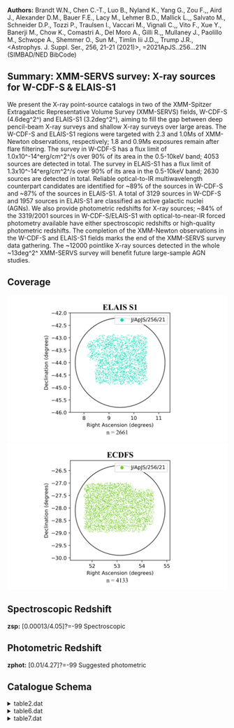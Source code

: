 **Authors:** Brandt W.N., Chen C.-T., Luo B., Nyland K., Yang G., Zou F.,, Aird J., Alexander D.M., Bauer F.E., Lacy M., Lehmer B.D., Mallick L.,, Salvato M., Schneider D.P., Tozzi P., Traulsen I., Vaccari M., Vignali C.,, Vito F., Xue Y., Banerji M., Chow K., Comastri A., Del Moro A., Gilli R.,, Mullaney J., Paolillo M., Schwope A., Shemmer O., Sun M., Timlin Iii J.D.,, Trump J.R., <Astrophys. J. Suppl. Ser., 256, 21-21 (2021)>, =2021ApJS..256...21N (SIMBAD/NED BibCode)

## Summary: XMM-SERVS survey: X-ray sources for W-CDF-S & ELAIS-S1 

We present the X-ray point-source catalogs in two of the XMM-Spitzer Extragalactic Representative Volume Survey (XMM-SERVS) fields, W-CDF-S (4.6deg^2^) and ELAIS-S1 (3.2deg^2^), aiming to fill the gap between deep pencil-beam X-ray surveys and shallow X-ray surveys over large areas. The W-CDF-S and ELAIS-S1 regions were targeted with 2.3 and 1.0Ms of XMM-Newton observations, respectively; 1.8 and 0.9Ms exposures remain after flare filtering. The survey in W-CDF-S has a flux limit of 1.0x10^-14^erg/cm^2^/s over 90% of its area in the 0.5-10keV band; 4053 sources are detected in total. The survey in ELAIS-S1 has a flux limit of 1.3x10^-14^erg/cm^2^/s over 90% of its area in the 0.5-10keV band; 2630 sources are detected in total. Reliable optical-to-IR multiwavelength counterpart candidates are identified for ~89% of the sources in W-CDF-S and ~87% of the sources in ELAIS-S1. A total of 3129 sources in W-CDF-S and 1957 sources in ELAIS-S1 are classified as active galactic nuclei (AGNs). We also provide photometric redshifts for X-ray sources; ~84% of the 3319/2001 sources in W-CDF-S/ELAIS-S1 with optical-to-near-IR forced photometry available have either spectroscopic redshifts or high-quality photometric redshifts. The completion of the XMM-Newton observations in the W-CDF-S and ELAIS-S1 fields marks the end of the XMM-SERVS survey data gathering. The ~12000 pointlike X-ray sources detected in the whole ~13deg^2^ XMM-SERVS survey will benefit future large-sample AGN studies.
## Coverage
![image](https://raw.githubusercontent.com/joshgithubbin/Sherlock-DDF/refs/heads/main/Catalogue%20Plotting/Catalogues/J-ApJS-256-21/Subcatalogues/ELAIS%20S1/Plots/fieldcover.png)
![image](https://raw.githubusercontent.com/joshgithubbin/Sherlock-DDF/refs/heads/main/Catalogue%20Plotting/Catalogues/J-ApJS-256-21/Subcatalogues/ECDFS/Plots/fieldcover.png)
## Spectroscopic Redshift 
 
**zsp:** [0.00013/4.05]?=-99 Spectroscopic 
 

## Photometric Redshift 
 
**zphot:** [0.01/4.27]?=-99 Suggested photometric 
 

## Catalogue Schema

<details>
<summary>table2.dat</summary>

| Bytes   | Format       | Units   | Label   | Explanations                                       |
|:--------|:-------------|:--------|:--------|:---------------------------------------------------|
| 1- 8    | A8           | ---     | Field   | Target field ("ELAIS-S1"=31 occurrences or         |
| 80      | occurrences) | 10-     | 13      | I4    ---     Nrev    XMM-Newton revolution number |
| 15- 24  | I10          | ---     | ObsID   | XMM-Newton observation ID                          |
| 26- 44  | A19          | ---     | Date    | Observation starting date/time (UT), ISO8601       |
| 46- 54  | F9.6         | deg     | RAdeg   | [8.7/54.2] Right ascension, pointing               |
| 56- 65  | F10.6        | deg     | DEdeg   | [-45/-27] Declination, pointing center (J2000)     |
| 67- 70  | F4.1         | ks      | PN      | [0.0/41.6] Cleaned exposure time for PN (1)        |
| 72- 75  | F4.1         | ks      | MOS1    | [0.0/43.5] Cleaned exposure time for MOS1 (1)      |
| 77- 80  | F4.1         | ks      | MOS2    | [0.0/43.5] Cleaned exposure time for MOS2 (1)      |
| 82- 85  | F4.1         | ks      | Exp     | [7.0/44.9] Total EPIC exposure time                |

**Note**: Cleaned exposure time included in the "good time intervals"; GTIs.

</details>

<details>
<summary>table6.dat</summary>

| Bytes      | Format       | Units        | Label           | Explanations                                                                 |
|:-----------|:-------------|:-------------|:----------------|:-----------------------------------------------------------------------------|
| 1- 5       | A5           | ---          | Field           | [WCDFS] W-CDF-S field ("WCDFS")                                              |
| 6- 9       | I04          | ---          | WCDFS           | [0/4052] The source ID of each X-ray                                         |
| 11- 19     | F9.6         | deg          | RAdeg           | [51.6/54.5] Right ascension (J2000.0)                                        |
| 21- 30     | F10.6        | deg          | DEdeg           | [-29/-26] Declination (J2000.0)                                              |
| 32- 39     | F8.6         | arcsec       | eXPos           | [0.07/4.4] X-ray positional                                                  |
| 41- 48     | F8.6         | arcsec       | R68             | [0.1/6.7] The 68% positional-                                                |
| 50- 58     | F9.6         | arcsec       | R99             | [0.2/15.1] The 99.73%                                                        |
| 60- 67     | F8.6         | arcsec       | eEMPos          | [0.04/8] Positional uncertainty                                              |
| 69- 78     | F10.6        | deg          | RASBdeg         | [51.6/54.5]?=-99 Right ascension (J2000)                                     |
| 80- 89     | F10.6        | deg          | DESBdeg         | [-29/-26]?=-99 Declination (J2000.0) as                                      |
| 91- 100    | F10.6        | deg          | RAHBdeg         | [51.6/54.5]?=-99 Right ascension (J2000)                                     |
| 102- 111   | F10.6        | deg          | DEHBdeg         | [-29/-26]?=-99 Declination (J2000.0) as                                      |
| 113- 122   | F10.6        | deg          | RAFBdeg         | [51.6/54.5]?=-99 Right ascension (J2000)                                     |
| 124- 133   | F10.6        | deg          | DEFBdeg         | [-29/-26]?=-99 Declination (J2000.0) as                                      |
| 135- 148   | F14.6        | ---          | detSB           | [3.5/109715]?=-99 The emldetect                                              |
| 150- 162   | F13.6        | ---          | detHB           | [9.5/11681]?=-99 The emldetect                                               |
| 164- 177   | F14.6        | ---          | detFB           | [3.5/121389]?=-99 The emldetect                                              |
| 179- 188   | F10.3        | s            | ExpSB           | [2261/217999] Total (PN+MOS1+MOS2)                                           |
| 190- 199   | F10.3        | s            | ExpHB           | [1507/179250] Total (PN+MOS1+MOS2)                                           |
| 201- 210   | F10.3        | s            | ExpFB           | [1721/223271] Total (PN+MOS1+MOS2)                                           |
| 212- 220   | F9.3         | s            | PNExpSB         | [1617/55520]?=0 PN exposure time in the                                      |
| 222- 230   | F9.3         | s            | M1ExpSB         | [60/84807]?=0 MOS1 exposure time in the                                      |
| 232- 240   | F9.3         | s            | M2ExpSB         | [1472/86841]?=0 MOS2 exposure time in the                                    |
| 242- 250   | F9.3         | s            | PNExpHB         | [1056/52663]?=0 PN exposure time in the                                      |
| 252- 260   | F9.3         | s            | M1ExpHB         | [13/68738]?=0 MOS1 exposure time in the                                      |
| 262- 270   | F9.3         | s            | M2ExpHB         | [2166/77002]?=0 MOS2 exposure time in the                                    |
| 272- 280   | F9.3         | s            | PNExpFB         | [1144/57280]?=0 PN exposure time in the                                      |
| 282- 290   | F9.3         | s            | M1ExpFB         | [1457/85675]?=0 MOS1 exposure time in the                                    |
| 292- 300   | F9.3         | s            | M2ExpFB         | [3092/84105]?=0 MOS2 exposure time in the                                    |
| 302- 310   | F9.6         | ct/pix       | BkgSB           | [0.08/5.5]?=99 Total background-map                                          |
| 312- 320   | F9.6         | ct/pix       | BkgHB           | [0/4.7]?=99 Total background-map                                             |
| 322- 330   | F9.6         | ct/pix       | BkgFB           | [0/8.3]?=99 Total background-map value                                       |
| 332- 339   | F8.6         | ct/pix       | PNBkgSB         | [0/3.8] PN background-map value in the                                       |
| 341- 348   | F8.6         | ct/pix       | M1BkgSB         | [0/1.3] MOS1 background-map value in the                                     |
| 350- 357   | F8.6         | ct/pix       | M2BkgSB         | [0/1.1] MOS2 background-map value in th                                      |
| 359- 366   | F8.6         | ct/pix       | PNBkgHB         | [0/2.4] PN background-map value in the                                       |
| 368- 375   | F8.6         | ct/pix       | M1BkgHB         | [0/1.6] MOS1 background-map value in th                                      |
| 377- 384   | F8.6         | ct/pix       | M2BkgHB         | [0/1.4] MOS2 background-map value in the                                     |
| 386- 393   | F8.6         | ct/pix       | PNBkgFB         | [0/5.5] PN background-map value in the                                       |
| 395- 402   | F8.6         | ct/pix       | M1BkgFB         | [0/2.7] MOS1 background-map value in the                                     |
| 404- 411   | F8.6         | ct/pix       | M2BkgFB         | [0/2.4] MOS2 background-map value in th                                      |
| 413- 424   | F12.6        | ct           | CtsSB           | [6/26510] Total (PN+MOS1+MOS2) net                                           |
| 426- 436   | F11.6        | ct           | CtsHB           | [17/4126] Total (PN+MOS1+MOS2) net                                           |
| 438- 449   | F12.6        | ct           | CtsFB           | [7/30391] Total (PN+MOS1+MOS2) net                                           |
| 451- 462   | F12.6        | ct           | PNCtsSB         | [0/9997]?=-99 PN net counts in the soft                                      |
| 464- 475   | F12.6        | ct           | M1CtsSB         | [0/6585]?=-99 MOS1 net counts in the                                         |
| 477- 488   | F12.6        | ct           | M2CtsSB         | [0/9928]?=-99 MOS2 net counts in the                                         |
| 490- 501   | F12.6        | ct           | PNCtsHB         | [0/2392]?=-99 PN net counts in the hard                                      |
| 503- 514   | F12.6        | ct           | M1CtsHB         | [0/1065]?=-99 MOS1 net counts in the                                         |
| 516- 527   | F12.6        | ct           | M2CtsHB         | [0/1991]?=-99 MOS2 net counts in the                                         |
| 529- 541   | F13.6        | ct           | PNCtsFB         | [0/10824]?=-99 PN net counts in the                                          |
| 543- 554   | F12.6        | ct           | M1CtsFB         | [0/7649]?=-99 MOS1 net counts in the                                         |
| 556- 568   | F13.6        | ct           | M2CtsFB         | [0/11919]?=-99 MOS2 net counts in the                                        |
| 570- 581   | F12.6        | ct           | e_CtsSB         | [3.8/7978]?=-99 Uncertainty on CtsSB                                         |
| 583- 594   | F12.6        | ct           | e_CtsHB         | [5.3/6678]?=-99 Uncertainty on CtsHB                                         |
| 596- 608   | F13.6        | ct           | e_CtsFB         | [5/16029]?=-99 Uncertainty on CtsFB                                          |
| 610- 621   | F12.6        | ct           | e_PNCtsSB       | [0/5543]?=-99 Uncertainty on PNCtsSB                                         |
| 623- 632   | F10.6        | ct           | e_M1CtsSB       | [0/85]?=-99 Uncertainty of M1CtsSB                                           |
| 634- 645   | F12.6        | ct           | e_M2CtsSB       | [0/7978]?=-99 Uncertainty of M2CtsSB                                         |
| 647- 658   | F12.6        | ct           | e_PNCtsHB       | [0/6678]?=-99 Uncertainty on PNCtsHB                                         |
| 660- 671   | F12.6        | ct           | e_M1CtsHB       | [0/2925]?=-99 Uncertainty on M1CtsHB                                         |
| 673- 682   | F10.6        | ct           | e_M2CtsHB       | [0/49]?=-99 Uncertainty of M2CtsHB                                           |
| 684- 696   | F13.6        | ct           | e_PNCtsFB       | [0/16029]?=-99 Uncertainty on PNCtsFB                                        |
| 698- 709   | F12.6        | ct           | e_M1CtsFB       | [0/4963]?=-99 Uncertainty of M1CtsFB                                         |
| 711- 723   | F13.6        | ct           | e_M2CtsFB       | [0/15920]?=-99 Uncertainty of M2CtsFB                                        |
| 725- 734   | F10.8        | ct/s         | CRtSB           | [0.0003/1.16] Total (PN+MOS1+MOS2) net                                       |
| 736- 745   | F10.8        | ct/s         | CRtHB           | [0.0009/0.15] Total (PN+MOS1+MOS2) net                                       |
| 747- 756   | F10.8        | ct/s         | CRtFB           | [0.0003/1.31] Total (PN+MOS1+MOS2) net                                       |
| 758- 766   | E9.4         | ct/s         | PNCRtSB         | [0/0.8]?=99 PN net count rates in the                                        |
| 768- 776   | E9.4         | ct/s         | M1CRtSB         | [0/0.21]?=99 MOS1 net count rates in the                                     |
| 778- 786   | E9.4         | ct/s         | M2CRtSB         | [0/0.24]?=99 MOS2 net count rates in the                                     |
| 788- 798   | F11.8        | ct/s         | PNCRtHB         | [0/0.08]?=99 PN net count rates in the                                       |
| 800- 808   | E9.4         | ct/s         | M1CRtHB         | [0/0.04]?=99 MOS1 net count rates in the                                     |
| 810- 818   | E9.4         | ct/s         | M2CRtHB         | [0/0.05]?=99 MOS2 net count rates in the                                     |
| 820- 826   | E7.2         | ct/s         | PNCRtFB         | [0/0.8]?=99 PN net count rates in the                                        |
| 828- 836   | E9.4         | ct/s         | M1CRtFB         | [0/0.25]?=99 MOS1 net count rates in the                                     |
| 838- 846   | E9.4         | ct/s         | M2CRtFB         | [0/0.3]?=99 MOS2 net count rates in the                                      |
| 848- 858   | F11.8        | ct/s         | e_CRtSB         | [0.0002/0.5]?=99 Uncertainty on CRtSB                                        |
| 860- 870   | F11.8        | ct/s         | e_CRtHB         | [0.0002/0.32]?=99 Uncertainty on CRtHB                                       |
| 872- 882   | F11.8        | ct/s         | e_CRtFB         | [0.0003/0.94]?=99 Uncertainty on CRtFB                                       |
| 884- 894   | F11.8        | ct/s         | e_PNCRtSB       | [0/0.33]?=99 Uncertainty of PNCRtSB                                          |
| 896- 904   | E9.4         | ct/s         | e_M1CRtSB       | [0/0.005]?=99 Uncertainty on M1CRtSB                                         |
| 906- 914   | E9.4         | ct/s         | e_M2CRtSB       | [0/0.5]?=99 Uncertainty on M2CRtSB                                           |
| 916- 926   | F11.8        | ct/s         | e_PNCRtHB       | [0/0.32]?=99 Uncertainty on PNCRtHB                                          |
| 928- 936   | E9.4         | ct/s         | e_M1CRtHB       | [0/0.2]?=99 Uncertainty on M1CRtHB                                           |
| 938- 948   | F11.8        | ct/s         | e_M2CRtHB       | [0/0.0021]?=99 Uncertainty on M2CRtHB                                        |
| 950- 960   | F11.8        | ct/s         | e_PNCRtFB       | [0/0.94]?=99 Uncertainty on PNCRtFB                                          |
| 962- 972   | F11.8        | ct/s         | e_M1CRtFB       | [0/0.2]?=99 Uncertainty on M1CRtFB                                           |
| 974- 984   | F11.8        | ct/s         | e_M2CRtFB       | [0/0.7]?=99 Uncertainty on M2CRtFB                                           |
| 986- 991   | F6.3         | ---          | BR              | [0.019/33.5] Total hard-to-soft band                                         |
| 993- 998   | F6.3         | ---          | e_BR            | [0.003/39]?=99 Uncertainty on BR (BR_ERR)                                    |
| 1000- 1005 | F6.3         | ---          | PNBR            | [0.014/6]?=99 PN hard-to-soft band ratio                                     |
| 1007- 1012 | F6.3         | ---          | e_PNBR          | [0.004/30]?=99 Uncertainty on PNBR                                           |
| 1014- 1019 | F6.3         | ---          | M1BR            | [0.009/23]?=99 MOS1 hard-to-soft band                                        |
| 1021- 1027 | F7.3         | ---          | e_M1BR          | [0.006/169]?=99 Uncertainty on M1BR                                          |
| 1029- 1034 | F6.3         | ---          | M2BR            | [0.03/9]?=99 MOS2 hard-to-soft band ratio                                    |
| 1036- 1041 | F6.3         | ---          | e_M2BR          | [0.006/6]?=99 Uncertainty on M2BR                                            |
| 1043- 1048 | F6.3         | ---          | HR              | [-0.97/0.95] Hardness ratio                                                  |
| 1050- 1056 | F7.3         | ---          | e_HR            | [-2/14.1]?=-99 Uncertainty on HR (HR_ERR)                                    |
| 1058- 1061 | F4.1         | ---          | Gamma           | [-1/2.9] The effective power-law                                             |
| 1063- 1073 | F11.8        | fW/m2        | F0.5-2keV       | [0.0004/0.81]?=99 Apparent flux in                                           |
| 1075- 1085 | F11.8        | fW/m2        | e_F0.5-2keV     | [0.0001/0.011]?=99 Uncertainty on                                            |
| 1087- 1097 | F11.8        | fW/m2        | F2-10keV        | [0.004/1.1]?=99 Apparent flux in                                             |
| 1099- 1109 | F11.8        | fW/m2        | e_F2-10keV      | [0.001/0.08]?=99 Uncertainty on F2-10keV                                     |
| 1111- 1121 | F11.8        | fW/m2        | F0.5-10keV      | [0.001/1.7]?=99 Apparent flux in                                             |
| 1123- 1133 | F11.8        | fW/m2        | e_F0.5-10keV    | [0.0005/0.07]?=99 Uncertainty on                                             |
| 1135- 1140 | F6.2         | [10-7W]      | LX              | [35.27/45.55]? Log rest-frame apparent                                       |
| 1142- 1144 | I3           | ---          | CCat            | [1/3]?=-99 The catalog origin of the                                         |
| 1146- 1167 | A22          | ---          | CID             | Source ID in the matched Chandra                                             |
| 1169- 1178 | F10.6        | deg          | RACdeg          | [52.2/54.4]?=-99 Right ascension (J2000)                                     |
| 1180- 1189 | F10.6        | deg          | DECdeg          | [-28.2/-27]?=-99 Declination (J2000) of                                      |
| 1191- 1200 | F10.6        | ---          | Pany            | [0.1/1]?=-99 The posterior probability of                                    |
| 1202- 1211 | F10.6        | ---          | Pi              | [0.2/1]?=-99 The relative probability of                                     |
| 1          | counterpart  | to           | be              | the correct match                                                            |
| 1213       | I1           | ---          | F2              | [0/1] Warning flag for sources where a                                       |
| 1215- 1224 | F10.6        | deg          | RAIRdeg         | [51.6/54.5]?=-99 Right ascension (J2000)                                     |
| 1226- 1235 | F10.6        | deg          | DEIRdeg         | [-29/-26]?=-99 Declination (J2000.0) of                                      |
| 1237- 1246 | F10.6        | deg          | RAVdeg          | [51.6/54.5]?=-99 Right ascension (J2000)                                     |
| 1248- 1257 | F10.6        | deg          | DEVdeg          | [-29/-26]?=-99 Declination (J2000.0) of                                      |
| 1259- 1268 | F10.6        | deg          | RAHdeg          | [51.7/54.5]?=-99 Right ascension (J2000)                                     |
| 1270- 1279 | F10.6        | deg          | DEHdeg          | [-29/-26]?=-99 Declination (J2000.0) of                                      |
| 1281- 1290 | F10.6        | deg          | RADdeg          | [51.6/54.5]?=-99 Right ascension (J2000)                                     |
| 1292- 1301 | F10.6        | deg          | DEDdeg          | [-29/-27]?=-99 Declination (J2000.0) of                                      |
| 1303- 1313 | F11.6        | arcsec       | SepIRAC         | [0.02/9.8]?=-99 Separation of the X-ray                                      |
| 1315- 1325 | F11.6        | arcsec       | SepVIDEO        | [0.01/9.9]?=-99 Separation of the X-ray                                      |
| 1327- 1336 | F10.6        | arcsec       | SepHSC          | [0.01/9.8]?=-99 Separation of the X-ray                                      |
| 1338- 1347 | F10.6        | arcsec       | SepDES          | [0.1/9.6]?=-99 Separation of the X-ray                                       |
| 1349- 1357 | F9.6         | mag          | 3.6magAp        | [12.68/23]?=99 1.9 arcsec aperture                                           |
| 6          | micron       | band         | reported        | in the DeepDrill catalog                                                     |
| 1359- 1367 | F9.6         | mag          | e_3.6magAp      | [0.03/0.3]?=99 The uncertainty on                                            |
| 1369- 1377 | F9.6         | mag          | 4.5magAp        | [12.9/22.8]?=99 1.9 arcsec aperture                                          |
| 5          | micron       | band         | reported        | in the DeepDrill catalog                                                     |
| 1379- 1387 | F9.6         | mag          | e_4.5magAp      | [0.03/0.3]?=99 The uncertainty on                                            |
| 1389- 1397 | F9.6         | mag          | Zapc3           | [12.34/27.5]?=99 VIDEO 2" aperture                                           |
| 1399- 1405 | E7.2         | mag          | e_Zapc3         | [4e-6/1.8]?=99 Uncertainty on Zapc3                                          |
| 1407- 1415 | F9.6         | mag          | Yapc3           | [11.5/26.3]?=99 VIDEO 2 arcsec aperture                                      |
| 1417- 1423 | E7.2         | mag          | e_Yapc3         | [3e-6/1.2]?=99 Uncertainty on Yapc3                                          |
| 1425- 1433 | F9.6         | mag          | Japc3           | [12.19/26.1]?=99 VIDEO 2 arcsec aperture                                     |
| 1435- 1441 | E7.2         | mag          | e_Japc3         | [5e-6/0.5]?=99 Uncertainty on Japc3                                          |
| 1443- 1451 | F9.6         | mag          | Hapc3           | [12.22/27.3]?=99 VIDEO 2 arcsec aperture                                     |
| 1453- 1459 | E7.2         | mag          | e_Hapc3         | [5e-6/2.2]?=99 Uncertainty on Hapc3                                          |
| 1461- 1469 | F9.6         | mag          | Ksapc3          | [12.24/24]?=99 VIDEO 2 arcsec aperture                                       |
| 1471- 1477 | E7.2         | mag          | e_Ksapc3        | [6e-6/0.3]?=99 Uncertainty on Ksapc3                                         |
| 1479- 1487 | F9.6         | mag          | gmag            | [16.65/29.2]?=99 HSC CModel photometry in                                    |
| 1489- 1497 | F9.6         | mag          | e_gmag          | [0.0001/2.9]?=99 Uncertainty on gmag                                         |
| 1499- 1507 | F9.6         | mag          | rmag            | [16.42/29]?=99 HSC CModel photometry in                                      |
| 1509- 1517 | F9.6         | mag          | e_rmag          | [0.0002/7.2]?=99 Uncertainty on rmag                                         |
| 1519- 1527 | F9.6         | mag          | imag            | [15.54/26.9]?=99 HSC CModel photometry in                                    |
| 1529- 1537 | F9.6         | mag          | e_imag          | [0.0001/0.5]?=99 Uncertainty of HSC                                          |
| 1539- 1547 | F9.6         | mag          | zmag            | [15.37/26.8]?=99 HSC CModel photometry in                                    |
| 1549- 1557 | F9.6         | mag          | e_zmag          | [0.0001/1.7]?=99 Uncertainty on zmag                                         |
| 1559- 1567 | F9.6         | mag          | gmagDES         | [12/27.9]?=99 DES Kron photometry in the                                     |
| 1569- 1575 | E7.2         | mag          | e_gmagDES       | [6.5e-5/1.8]?=99 Uncertainty on gmagDES                                      |
| 1577- 1585 | F9.6         | mag          | rmagDES         | [11.99/26.9]?=99 DES Kron photometry in                                      |
| 1587- 1593 | E7.2         | mag          | e_rmagDES       | [5.9e-5/1.3]?=99 Uncertainty on rmagDES                                      |
| 1595- 1603 | F9.6         | mag          | imagDES         | [11.95/25.8]?=99 DES Kron photometry in                                      |
| 1605- 1611 | E7.2         | mag          | e_imagDES       | [9.3e-5/1]?=99 Uncertainty on imagDES                                        |
| 1613- 1621 | F9.6         | mag          | zmagDES         | [11.45/25.9]?=99 DES Kron photometry in                                      |
| 1623- 1631 | F9.6         | mag          | e_zmagDES       | [0.0001/1.2]?=99 Uncertainty on zmagDES                                      |
| 1633- 1641 | F9.6         | mag          | YmagDES         | [10.15/25]?=99 DES Kron photometry in                                        |
| 1643- 1651 | F9.6         | mag          | e_YmagDES       | [0.0001/5.7]?=99 Uncertainty on YmagDES                                      |
| 1653- 1658 | I6           | ---          | Tractor         | [10/804323]?=-99 The object ID of the                                        |
| 1660- 1669 | F10.6        | mag          | 3.6mag          | [11.6/25.4]?=-99 Forced photometry in                                        |
| 6          | micron       | band         | (IRAC_1_FP_MAG) | 1671- 1680 F10.6  mag     e_3.6mag     [0.09/0.8]?=-99 Uncertainty on 3.6mag |
| 1682- 1691 | F10.6        | mag          | 4.5mag          | [11.6/25.3]?=-99 Forced photometry in                                        |
| 5          | micron       | band         | (IRAC_2_FP_MAG) | 1693- 1702 F10.6  mag     e_4.5mag     [0.09/1.2]?=-99 Uncertainty on 4.5mag |
| 1704- 1713 | F10.6        | mag          | Zpmag           | [10.5/28.5]?=-99 Forced photometry in                                        |
| 1715- 1724 | F10.6        | mag          | e_Zpmag         | [0.09/7.3]?=-99 Uncertainty on Zpmag                                         |
| 1726- 1735 | F10.6        | mag          | Ypmag           | [10/26]?=-99 Forced photometry in VIDEO                                      |
| 1737- 1746 | F10.6        | mag          | e_Ypmag         | [0.09/0.8]?=-99 Uncertainty on Ypmag                                         |
| 1748- 1757 | F10.6        | mag          | Jpmag           | [10.7/28.5]?=-99 Forced photometry in                                        |
| 1759- 1768 | F10.6        | mag          | e_Jpmag         | [0.09/3.6]?=-99 Uncertainty on Jpmag                                         |
| 1770- 1779 | F10.6        | mag          | Hpmag           | [10.9/25]?=-99 Forced photometry in VIDEO                                    |
| 1781- 1790 | F10.6        | mag          | e_Hpmag         | [0.09/0.5]?=-99 Uncertainty on Hpmag                                         |
| 1792- 1801 | F10.6        | mag          | Kspmag          | [10.8/27.8]?=-99 Forced photometry in                                        |
| 1803- 1812 | F10.6        | mag          | e_Kspmag        | [0.09/2.8]?=-99 Uncertainty on Kspmag                                        |
| 1814- 1823 | F10.6        | mag          | gmagFP          | [15.2/30.2]?=-99 Forced photometry in HSC                                    |
| 1825- 1834 | F10.6        | mag          | e_gmagFP        | [0.09/19.4]?=-99 Uncertainty on gmagFP                                       |
| 1836- 1845 | F10.6        | mag          | rmagFP          | [14.4/30]?=-99 Forced photometry in HSC r                                    |
| 1847- 1856 | F10.6        | mag          | e_rmagFP        | [0.09/38]?=-99 Uncertainty on rmagFP                                         |
| 1858- 1867 | F10.6        | mag          | imagFP          | [15.4/27.3]?=-99 Forced photometry in HSC                                    |
| 1869- 1878 | F10.6        | mag          | e_imagFP        | [0.09/2.1]?=-99 Uncertainty on imagFP                                        |
| 1880- 1889 | F10.6        | mag          | zmagFP          | [13.7/26.5]?=-99 Forced photometry in HSC                                    |
| 1891- 1900 | F10.6        | mag          | e_zmagFP        | [0.09/2.6]?=-99 Uncertainty on zmagFP                                        |
| 1902- 1911 | F10.6        | mag          | umagV           | [9.9/34.6]?=-99 Forced photometry in                                         |
| 1913- 1924 | F12.6        | mag          | e_umagV         | [0.09/1705]?=-99 Uncertainty on umagV                                        |
| 1926- 1935 | F10.6        | mag          | gmagV           | [11/31]?=-99 Forced photometry in VOICE                                      |
| 1937- 1946 | F10.6        | mag          | e_gmagV         | [0.09/64.1]?=-99 Uncertainty on gmagV                                        |
| 1948- 1957 | F10.6        | mag          | rmagV           | [10.9/30.3]?=-99 Forced photometry in                                        |
| 1959- 1968 | F10.6        | mag          | e_rmagV         | [0.09/41]?=-99 Uncertainty on rmagV                                          |
| 1970- 1979 | F10.6        | mag          | imagV           | [10.6/30]?=-99 Forced photometry in VOICE                                    |
| 1981- 1990 | F10.6        | mag          | e_imagV         | [0.09/69.6]?=-99 Uncertainty on imagV                                        |
| 1992- 2001 | F10.6        | ---          | zsp             | [0.00015/4.6]?=-99 Spectroscopic redshift                                    |
| 2003- 2005 | I3           | ---          | zCl             | [-1/1]?=-99 Spectroscopic classification                                     |
| 2007- 2009 | I3           | ---          | q_zsp           | [2/6]?=-99 Spectroscopic quality flag                                        |
| 2011- 2021 | F11.6        | deg          | RAzsdeg         | [51.6/54.5]?=-99 Right ascension (J2000)                                     |
| 2023- 2033 | F11.6        | deg          | DEzsdeg         | [-29/-27]?=-99 Declination (J2000.0) of                                      |
| 2035- 2041 | A7           | ---          | r_zsp           | The spectroscopic catalog that                                               |
| 2043- 2047 | F5.1         | ---          | Fsed            | [0/1]?=-99 Flag for BL AGN candidates                                        |
| 2049- 2058 | F10.6        | deg          | RAspdeg         | [51.6/54.5]? Right ascension (J2000.0)                                       |
| 2060- 2070 | F11.6        | deg          | DEzpdeg         | [-29/-26]? Declination (J2000.0) of the                                      |
| 2072- 2079 | F8.4         | ---          | zphot           | [0.01/4.5]?=-99 Suggested photometric                                        |
| 2081- 2087 | F7.3         | ---          | zpEazy          | [0.01/6]?=-99 Photometric redshift                                           |
| 2089- 2096 | F8.3         | ---          | E_zpEazy        | [-0.9/3.8]? Upper uncertainty of                                             |
| 2098- 2105 | F8.3         | ---          | e_zpEazy        | [-0.05/4]? Lower uncertainty of                                              |
| 2107- 2126 | F20.6        | ---          | q_zpEazy        | [-99/398127000000]? Quality of                                               |
| 2128- 2135 | F8.4         | ---          | zpLP            | [0.02/6]?=-99 Photometric redshift                                           |
| 2137- 2144 | F8.4         | ---          | E_zpLP          | [0/5.4]?=-99 Upper uncertainty of                                            |
| 2146- 2153 | F8.4         | ---          | e_zpLP          | [0/3.3]?=-99 Lower uncertainty of                                            |
| 2155       | I1           | ---          | Fagn            | [0/1] Flag for AGNs identified (1=AGN;                                       |
| 3129       | occurrences) | (AGN_FLAG)   | 2157-           | 2159 I3     ---       Fstar      [0/1]?=-99 Flag for stars identified        |
| 169        | occurrences) | (STAR_FLAG)  | Note            | (1): Catalog origin of the nearest Chandra source as follows:                |
| 1          | =            | the          | CDF-S           | catalog (Luo+ 2017, J/ApJS/228/2J)                                           |
| 2          | =            | the          | E-CDF-S         | catalog (Xue+ 2016, J/ApJS/224/15)                                           |
| 3          | =            | the          | CSC             | 2.0 catalog (Evans+ 2010ApJS..189...37E ; Cat. IX/57)                        |
| 1          | =            | BL           | AGNs            | (280 occurrences)                                                            |
| 0          | =            | galaxies     | or              | non-BL AGNs (491 occurrences)                                                |
| 1          | =            | stars        | (1              | occurrence)                                                                  |
| 273        | (406         | occurrences) | PRIMUS          | = The PRIsm MUlti-object Survey (Coil+ 2011ApJ...741....8C ;                 |
| 252        | occurrences) | ATLAS        | =               | The Australia Telescope Large Area Survey                                    |
| 2015       | ;            | 97           | occurrences)    | S+10   = Silverman+ 2010, J/ApJS/191/124 (70 occurrences)                    |
| 2116       | ;            | 61           | occurrences)    | 2dfGRS = The 2dF Galaxy Redshift Survey (Cat. VII/250 ; 5 occurrences)       |
| 259        | ;            | 4            | occurrences)    | HELP   = HELP database (Shirley+ 2019MNRAS.490..634S ; 3 occurrences)        |
| 0          | =            | sources      | that            | are classified as BL AGN candidates by two different                         |
| 424        | occurrences) | 0.5          | =               | sources identified as BL AGN candidates using one method but not the         |
| 625        | occurrences) | 0.0          | =               | sources identified as non-BL AGNs by both methods (1539 occurrences)         |

**Note**: Catalog origin of the nearest Chandra source as follows:
  1 = the CDF-S catalog (Luo+ 2017, J/ApJS/228/2J)
  2 = the E-CDF-S catalog (Xue+ 2016, J/ApJS/224/15)
  3 = the CSC 2.0 catalog (Evans+ 2010ApJS..189...37E ; Cat. IX/57)
Note (2): Spectroscopic classification of the source as follows:
   1 = BL AGNs (280 occurrences)
   0 = galaxies or non-BL AGNs (491 occurrences)
  -1 = stars (1 occurrence)
Note (3): Spectroscopic catalog as follows:
 OzDES  = see DR1: Childress+, 2017, J/MNRAS/472/273 (406 occurrences)
 PRIMUS = The PRIsm MUlti-object Survey (Coil+ 2011ApJ...741....8C ;
           252 occurrences)
 ATLAS  = The Australia Telescope Large Area Survey
           (Franzen+ 2015 ; 97 occurrences)
 S+10   = Silverman+ 2010, J/ApJS/191/124 (70 occurrences)
 ACES   = The Arizona CDFS Environment Survey (Cooper+, 2012, J/MNRAS/425/2116 ;
           61 occurrences)
 2dfGRS = The 2dF Galaxy Redshift Survey (Cat. VII/250 ; 5 occurrences)
 6df    = The 6dF galaxy survey (Cat. VII/259 ; 4 occurrences)
 HELP   = HELP database (Shirley+ 2019MNRAS.490..634S ; 3 occurrences)
Note (4): Flag for broad-line (BL) AGN candidates as follows:
 1.0 = sources that are classified as BL AGN candidates by two different
        methods (424 occurrences)
 0.5 = sources identified as BL AGN candidates using one method but not the
        other (625 occurrences)
 0.0 = sources identified as non-BL AGNs by both methods (1539 occurrences)

</details>

<details>
<summary>table7.dat</summary>

| Bytes      | Format       | Units        | Label           | Explanations                                                                   |
|:-----------|:-------------|:-------------|:----------------|:-------------------------------------------------------------------------------|
| 1- 2       | A2           | ---          | Field           | [ES] ELAIS-S1 field ("ES")                                                     |
| 3- 6       | I04          | ---          | ES              | [0/2629] The source ID of each X-ray                                           |
| 1          | field        | (XID)        | 8-              | 16 F9.6   deg       RAdeg       [8/10.6] Right ascension (J2000.0)             |
| 18- 27     | F10.6        | deg          | DEdeg           | [-44.9/-42.8] Declination (J2000.0)                                            |
| 29- 36     | F8.6         | arcsec       | eXPos           | [0.04/4.4] X-ray positional                                                    |
| 38- 45     | F8.6         | arcsec       | R68             | [0.07/6.7] The 68% positional-                                                 |
| 47- 55     | F9.6         | arcsec       | R99             | [0.16/15] The 99.73%                                                           |
| 57- 65     | F9.6         | arcsec       | eEMPos          | [0.05/13.18] Positional uncertainty                                            |
| 67- 76     | F10.6        | deg          | RASBdeg         | [8/10.6]?=-99 Right ascension (J2000.0)                                        |
| 78- 87     | F10.6        | deg          | DESBdeg         | [-45/-42.8]?=-99 Declination (J2000.0)                                         |
| 89- 98     | F10.6        | deg          | RAHBdeg         | [8.1/10.6]?=-99 Right ascension                                                |
| 100- 109   | F10.6        | deg          | DEHBdeg         | [-45/-42.9]?=-99 Declination (J2000.0)                                         |
| 111- 120   | F10.6        | deg          | RAFBdeg         | [8/10.6]?=-99 Right ascension (J2000.0)                                        |
| 122- 131   | F10.6        | deg          | DEFBdeg         | [-45/-42.8]?=-99 Declination (J2000.0)                                         |
| 133- 146   | F14.6        | ---          | detSB           | [4/108359]?=-99 The emldetect                                                  |
| 148- 159   | F12.6        | ---          | detHB           | [8/5354]?=-99 The emldetect                                                    |
| 161- 174   | F14.6        | ---          | detFB           | [4/113691]?=-99 The emldetect                                                  |
| 176- 185   | F10.3        | s            | ExpSB           | [2357/197488] Total (PN+MOS1+MOS2)                                             |
| 187- 196   | F10.3        | s            | ExpHB           | [2807/186467] Total (PN+MOS1+MOS2)                                             |
| 198- 207   | F10.3        | s            | ExpFB           | [2259/197427] Total (PN+MOS1+MOS2)                                             |
| 209- 217   | F9.3         | s            | PNExpSB         | [1972/65089]?=0 PN exposure time in the                                        |
| 219- 227   | F9.3         | s            | M1ExpSB         | [2788/68139]?=0 MOS1 exposure time in                                          |
| 229- 237   | F9.3         | s            | M2ExpSB         | [2540/70852]?=0 MOS2 exposure time in                                          |
| 239- 247   | F9.3         | s            | PNExpHB         | [1280/57452]?=0 PN exposure time in the                                        |
| 249- 257   | F9.3         | s            | M1ExpHB         | [395/67355]?=0 MOS1 exposure time in the                                       |
| 259- 267   | F9.3         | s            | M2ExpHB         | [155/67353]?=0 MOS2 exposure time in the                                       |
| 269- 277   | F9.3         | s            | PNExpFB         | [1677/65029]?=0 PN exposure time in                                            |
| 279- 287   | F9.3         | s            | M1ExpFB         | [478/68177]?=0 MOS1 exposure time in the                                       |
| 289- 297   | F9.3         | s            | M2ExpFB         | [2539/70018]?=0 MOS2 exposure time in                                          |
| 299- 307   | F9.6         | ct/pix       | BkgSB           | [0.06/4.3]?=99 Total background-map                                            |
| 309- 317   | F9.6         | ct/pix       | BkgHB           | [0.17/4.1]?=99 Total background-map                                            |
| 319- 327   | F9.6         | ct/pix       | BkgFB           | [0.06/7.1]?=99 Total background-map                                            |
| 329- 336   | F8.6         | ct/pix       | PNBkgSB         | [0.0002/3.1] PN background-map value                                           |
| 338- 344   | E7.2         | ct/pix       | M1BkgSB         | [9.4e-05/1.1] MOS1 background-map value                                        |
| 346- 353   | F8.6         | ct/pix       | M2BkgSB         | [0.0002/1.2] MOS2 background-map value                                         |
| 355- 361   | E7.2         | ct/pix       | PNBkgHB         | [6.3e-05/2.2] PN background-map value                                          |
| 363- 369   | E7.2         | ct/pix       | M1BkgHB         | [6.3e-05/0.9] MOS1 background-map value                                        |
| 371- 377   | E7.2         | ct/pix       | M2BkgHB         | [9.4e-05/1.1] MOS2 background-map value                                        |
| 379- 386   | F8.6         | ct/pix       | PNBkgFB         | [0.0002/3.8] PN background-map value                                           |
| 388- 394   | E7.2         | ct/pix       | M1BkgFB         | [9.4e-05/2] MOS1 background-map value                                          |
| 396- 403   | F8.6         | ct/pix       | M2BkgFB         | [0.0002/2.2] MOS2 background-map value                                         |
| 405- 416   | F12.6        | ct           | CtsSB           | [8/29041] Total (PN+MOS1+MOS2) net                                             |
| 418- 428   | F11.6        | ct           | CtsHB           | [16/2258] Total (PN+MOS1+MOS2) net                                             |
| 430- 441   | F12.6        | ct           | CtsFB           | [7/31299] Total (PN+MOS1+MOS2) net                                             |
| 443- 455   | F13.6        | ct           | PNCtsSB         | [0/17844]?=-99 PN net counts in the                                            |
| 457- 468   | F12.6        | ct           | M1CtsSB         | [0/5802]?=-99 MOS1 net counts in the                                           |
| 470- 481   | F12.6        | ct           | M2CtsSB         | [0/5396]?=-99 MOS2 net counts in the                                           |
| 483- 493   | F11.6        | ct           | PNCtsHB         | [0/888]?=-99 PN net counts in the hard                                         |
| 495- 505   | F11.6        | ct           | M1CtsHB         | [0/695]?=-99 MOS1 net counts in the                                            |
| 507- 517   | F11.6        | ct           | M2CtsHB         | [0/675]?=-99 MOS2 net counts in the                                            |
| 519- 531   | F13.6        | ct           | PNCtsFB         | [0/18732]?=-99 PN net counts in the                                            |
| 533- 544   | F12.6        | ct           | M1CtsFB         | [0/6497]?=-99 MOS1 net counts in the                                           |
| 546- 557   | F12.6        | ct           | M2CtsFB         | [0/6071]?=-99 MOS2 net counts in the                                           |
| 559- 570   | F12.6        | ct           | e_CtsSB         | [3.9/8661]?=-99 Uncertainty on CtsSB                                           |
| 572- 584   | F13.6        | ct           | e_CtsHB         | [5.9/10472]?=-99 Uncertainty on CtsHB                                          |
| 586- 598   | F13.6        | ct           | e_CtsFB         | [6.5/15847]?=-99 Uncertainty on CtsFB                                          |
| 600- 611   | F12.6        | ct           | e_PNCtsSB       | [0/8661]?=-99 Uncertainty on PNCtsSB                                           |
| 613- 624   | F12.6        | ct           | e_M1CtsSB       | [0/8141]?=-99 Uncertainty on M1CtsSB                                           |
| 626- 635   | F10.6        | ct           | e_M2CtsSB       | [0/77]?=-99 Uncertainty on M2CtsSB                                             |
| 637- 649   | F13.6        | ct           | e_PNCtsHB       | [0/10472]?=-99 Uncertainty on PNCtsHB                                          |
| 651- 660   | F10.6        | ct           | e_M1CtsHB       | [0/30]?=-99 Uncertainty on M1CtsHB                                             |
| 662- 671   | F10.6        | ct           | e_M2CtsHB       | [0/30]?=-99 Uncertainty on M2CtsHB                                             |
| 673- 685   | F13.6        | ct           | e_PNCtsFB       | [0/13811]?=-99 Uncertainty on PNCtsFB                                          |
| 687- 696   | F10.6        | ct           | e_M1CtsFB       | [0/85]?=-99 Uncertainty on M1CtsFB                                             |
| 698- 710   | F13.6        | ct           | e_M2CtsFB       | [0/15847]?=-99 Uncertainty on M2Cts                                            |
| 712- 721   | F10.8        | ct/s         | CRtSB           | [0.0003/1.11] Total (PN+MOS1+MOS2) net                                         |
| 723- 732   | F10.8        | ct/s         | CRtHB           | [0.0005/0.1] Total (PN+MOS1+MOS2) net                                          |
| 734- 743   | F10.8        | ct/s         | CRtFB           | [0.0003/1.21] Total (PN+MOS1+MOS2) net                                         |
| 745- 753   | E9.4         | ct/s         | PNCRtSB         | [0/0.8]?=99 PN net count rates in the                                          |
| 755- 763   | E9.4         | ct/s         | M1CRtSB         | [0/0.2]?=99 MOS1 net count rates in the                                        |
| 765- 773   | E9.4         | ct/s         | M2CRtSB         | [0/0.2]?=99 MOS2 net count rates in the                                        |
| 775- 783   | E9.4         | ct/s         | PNCRtHB         | [0/0.05]?=99 PN net count rates in the                                         |
| 785- 793   | E9.4         | ct/s         | M1CRtHB         | [0/0.03]?=99 MOS1 net count rates in                                           |
| 795- 803   | E9.4         | ct/s         | M2CRtHB         | [0/0.03]?=99 MOS2 net count rates in                                           |
| 805- 813   | E9.4         | ct/s         | PNCRtFB         | [0/0.8]?=99 PN net count rates in the                                          |
| 815- 823   | E9.4         | ct/s         | M1CRtFB         | [0/0.3]?=99 MOS1 net count rates in the                                        |
| 825- 833   | E9.4         | ct/s         | M2CRtFB         | [0/0.2]?=99 MOS2 net count rates in the                                        |
| 835- 845   | F11.8        | ct/s         | e_CRtSB         | [0.0002/1.6]?=99  Uncertainty in CRtSB                                         |
| 847- 857   | F11.8        | ct/s         | e_CRtHB         | [0.0002/1]?=99  Uncertainty in CRtHB                                           |
| 859- 869   | F11.8        | ct/s         | e_CRtFB         | [0.0003/1.7]?=99  Uncertainty in CRtFB                                         |
| 871- 881   | F11.8        | ct/s         | e_PNCRtSB       | [0/0.4]?=99  Uncertainty in PNCRtSB                                            |
| 883- 891   | E9.4         | ct/s         | e_M1CRtSB       | [0/1.6]?=99 Uncertainty in M1CRtSB                                             |
| 893- 901   | E9.4         | ct/s         | e_M2CRtSB       | [0/0.004]?=99 Uncertainty in M2CRtSB                                           |
| 903- 913   | F11.8        | ct/s         | e_PNCRtHB       | [0/0.93]?=99  Uncertainty in PNCRtHB                                           |
| 915- 923   | E9.4         | ct/s         | e_M1CRtHB       | [0/0.004]?=99 Uncertainty in M1CRtHB                                           |
| 925- 933   | E9.4         | ct/s         | e_M2CRtHB       | [0/0.004]?=99 Uncertainty in M2CRtHB                                           |
| 935- 945   | F11.8        | ct/s         | e_PNCRtFB       | [0/0.7]?=99  Uncertainty in PNCRtFB                                            |
| 947- 957   | F11.8        | ct/s         | e_M1CRtFB       | [0/0.005]?=99  Uncertainty in M1CRtFB                                          |
| 959- 967   | E9.4         | ct/s         | e_M2CRtFB       | [0/1.7]?=99 Uncertainty in M2CRtFB                                             |
| 969- 974   | F6.3         | ---          | BR              | [0.01/29.62] Total hard-to-soft band                                           |
| 976- 981   | F6.3         | ---          | e_BR            | [0.002/13.4]?=99 Uncertainty in BR                                             |
| 983- 988   | F6.3         | ---          | PNBR            | [0.02/6.1]?=99 PN hard-to-soft band                                            |
| 990- 995   | F6.3         | ---          | e_PNBR          | [0.003/24.3]?=99 Uncertainty in PNBR                                           |
| 997- 1002  | F6.3         | ---          | M1BR            | [0.03/99] MOS1 hard-to-soft band ratio                                         |
| 1004- 1010 | F7.3         | ---          | e_M1BR          | [0.006/619.1] Uncertainty in M1BR                                              |
| 1012- 1017 | F6.3         | ---          | M2BR            | [0.029/22.5]?=99 MOS2 hard-to-soft band                                        |
| 1019- 1024 | F6.3         | ---          | e_M2BR          | [0.006/58.5]?=99 Uncertainty in M2BR                                           |
| 1026- 1031 | F6.3         | ---          | HR              | [-0.98/0.94] Hardness ratio                                                    |
| 1033- 1039 | F7.3         | ---          | e_HR            | [-2/14]?=-99 Uncertainty in HR (HR_ERR)                                        |
| 1041- 1044 | F4.1         | ---          | Gamma           | [-1/2.9] The effective power-law                                               |
| 1046- 1056 | F11.8        | fW/m2        | F0.5-2keV       | [0.0004/0.7]?=99 Apparent flux in the                                          |
| 1058- 1068 | F11.8        | fW/m2        | e_F0.5-2keV     | [0.0001/0.009]?=99 Uncertainty in                                              |
| 1070- 1080 | F11.8        | fW/m2        | F2-10keV        | [0.005/0.5]?=99 Apparent flux in the                                           |
| 1082- 1092 | F11.8        | fW/m2        | e_F2-10keV      | [0.001/0.05]?=99 Uncertainty in F2-10keV                                       |
| 1094- 1104 | F11.8        | fW/m2        | F0.5-10keV      | [0.001/1.2]?=99 Apparent flux in the                                           |
| 1106- 1116 | F11.8        | fW/m2        | e_F0.5-10keV    | [0.0004/0.04]?=99 Uncertainty in                                               |
| 1118- 1123 | F6.2         | [10-7W]      | LX              | [35/45.52]?=-99 Log rest-frame apparent                                        |
| 1125- 1127 | I3           | ---          | CCat            | [3]?=-99 The catalog origin of the                                             |
| 1129- 1150 | A22          | ---          | CID             | Source ID in the matched Chandra                                               |
| 1152- 1161 | F10.6        | deg          | RACdeg          | [8.2/10.52]?=-99 Right ascension                                               |
| 1163- 1172 | F10.6        | deg          | DECdeg          | [-44.4/-42.92]?=-99 Declination (J2000)                                        |
| 1174- 1183 | F10.6        | ---          | Pany            | [0.1/1]?=-99 The posterior probability                                         |
| 1185- 1194 | F10.6        | ---          | Pi              | [0.2/1]?=-99 The relative probability of                                       |
| 1          | counterpart  | to           | be              | the correct match                                                              |
| 1196       | I1           | ---          | F2              | [0/1] Warning flag for sources where a                                         |
| 1198- 1207 | F10.6        | deg          | RAIRdeg         | [8.1/10.6]?=-99 Right ascension (J2000)                                        |
| 1209- 1218 | F10.6        | deg          | DEIRdeg         | [-45/-42.8]?=-99 Declination (J2000) of                                        |
| 1220- 1229 | F10.6        | deg          | RAVdeg          | [8.4/10.6]?=-99 Right ascension (J2000)                                        |
| 1231- 1240 | F10.6        | deg          | DEVdeg          | [-45/-42.8]?=-99 Declination (J2000)                                           |
| 1242- 1251 | F10.6        | deg          | RADdeg          | [8/10.6]?=-99 Right ascension (J2000)                                          |
| 1253- 1262 | F10.6        | deg          | DEDdeg          | [-45/-42.8]?=-99 Declination (J2000)                                           |
| 1264- 1273 | F10.6        | arcsec       | SepIRAC         | [0.02/9.9]?=-99 Separation of the X-ray                                        |
| 1275- 1284 | F10.6        | arcsec       | SepVIDEO        | [0.02/9.8]?=-99 Separation of the X-ray                                        |
| 1286- 1295 | F10.6        | arcsec       | SepDES          | [0.01/9.9]?=-99 Separation of the X-ray                                        |
| 1297- 1305 | F9.6         | mag          | 3.6magAp        | [13.56/23]?=99 1.9 arcsec aperture                                             |
| 6          | micron       | band         | reported        | in the DeepDrill catalog                                                       |
| 1307- 1315 | F9.6         | mag          | e_3.6magAp      | [0.001/0.3]?=99 Uncertainty in 3.6magAp                                        |
| 1317- 1325 | F9.6         | mag          | 4.5magAp        | [13.32/22.9]?=99 1.9 arcsec aperture                                           |
| 5          | micron       | band         | reported        | in the DeepDrill catalog                                                       |
| 1327- 1335 | F9.6         | mag          | e_4.5magAp      | [0.002/0.3]?=99 Uncertainty in 4.5magAp                                        |
| 1337- 1345 | F9.6         | mag          | Zapc3           | [12.13/28.3]?=99 VIDEO 2 arcsec aperture                                       |
| 1347- 1353 | E7.2         | mag          | e_Zapc3         | Uncertainty in Zapc3 (VIDEO_Z_MAG_ERR)                                         |
| 1355- 1363 | F9.6         | mag          | Yapc3           | [11.34/25.5]?=99 VIDEO 2 arcsec aperture                                       |
| 1365- 1371 | E7.2         | mag          | e_Yapc3         | Uncertainty in Yapc3 (VIDEO_Y_MAG_ERR)                                         |
| 1373- 1381 | F9.6         | mag          | Japc3           | [12.07/25.4]?=99 VIDEO 2 arcsec aperture                                       |
| 1383- 1389 | E7.2         | mag          | e_Japc3         | Uncertainty in Japc3 (VIDEO_J_MAG_ERR)                                         |
| 1391- 1399 | F9.6         | mag          | Hapc3           | [12.05/24.7]?=99 VIDEO 2 arcsec aperture                                       |
| 1401- 1407 | E7.2         | mag          | e_Hapc3         | Uncertainty in Hapc3 (VIDEO_H_MAG_ERR)                                         |
| 1409- 1417 | F9.6         | mag          | Ksapc3          | [11.91/23.8]?=99 VIDEO 2 arcsec aperture                                       |
| 1419- 1425 | E7.2         | mag          | e_Ksapc3        | Uncertainty in Ksapc3 (VIDEO_KS_MAG_ERR)                                       |
| 1427- 1435 | F9.6         | mag          | gmagDES         | [11.45/29.51]?=99 DES Kron photometry in                                       |
| 1437- 1443 | E7.2         | mag          | e_gmagDES       | Uncertainty in gmagDES (DES_G_MAG_ERR)                                         |
| 1445- 1453 | F9.6         | mag          | rmagDES         | [11.43/29.5]?=99 DES Kron photometry in                                        |
| 1455- 1461 | E7.2         | mag          | e_rmagDES       | Uncertainty in rmagDES (DES_R_MAG_ERR)                                         |
| 1463- 1471 | F9.6         | mag          | imagDES         | [11.52/27.5]?=99 DES Kron photometry in                                        |
| 1473- 1479 | E7.2         | mag          | e_imagDES       | Uncertainty in imagDES (DES_I_MAG_ERR)                                         |
| 1481- 1489 | F9.6         | mag          | zmagDES         | [10.93/27.1]?=99 DES Kron photometry in                                        |
| 1491- 1497 | E7.2         | mag          | e_zmagDES       | Uncertainty in zmagDES (DES_Z_MAG_ERR)                                         |
| 1499- 1507 | F9.6         | mag          | YmagDES         | [9.4/29.2]?=99 DES Kron photometry in                                          |
| 1509- 1515 | E7.2         | mag          | e_YmagDES       | Uncertainty in YmagDES (DES_Y_MAG_ERR)                                         |
| 1517- 1528 | I12          | ---          | Tractor         | The object ID of the VIDEO counterpart                                         |
| 1530- 1539 | F10.6        | mag          | 3.6mag          | [14.5/24.02]?=-99 Forced photometry in                                         |
| 6          | micron       | band         | (IRAC_1_FP_MAG) | 1541- 1550 F10.6  mag     e_3.6mag      [0.09/0.58]?=-99 Uncertainty in 3.6mag |
| 1552- 1561 | F10.6        | mag          | 4.5mag          | [14.7/25.48]?=-99 Forced photometry in                                         |
| 5          | micron       | band         | (IRAC_2_FP_MAG) | 1563- 1572 F10.6  mag     e_4.5mag      [0.09/0.82]?=-99 Uncertainty in 4.5mag |
| 1574- 1583 | F10.6        | mag          | Zpmag           | [13.8/27.23]?=-99 Forced photometry in                                         |
| 1585- 1594 | F10.6        | mag          | e_Zpmag         | [0.09/1.1]?=-99 Uncertainty in Zpmag                                           |
| 1596- 1605 | F10.6        | mag          | Ypmag           | [13.4/26.48]?=-99 Forced photometry in                                         |
| 1607- 1616 | F10.6        | mag          | e_Ypmag         | [0.09/1.05]?=-99 Uncertainty in Ypmag                                          |
| 1618- 1627 | F10.6        | mag          | Jpmag           | [14.1/27.68]?=-99 Forced photometry in                                         |
| 1629- 1638 | F10.6        | mag          | e_Jpmag         | [0.09/0.43]?=-99 Uncertainty in Jpmag                                          |
| 1640- 1649 | F10.6        | mag          | Hpmag           | [14/25.38]?=-99 Forced photometry in                                           |
| 1651- 1660 | F10.6        | mag          | e_Hpmag         | [0.09/0.24]?=-99 Uncertainty in Hpmag                                          |
| 1662- 1671 | F10.6        | mag          | Kspmag          | [14/24.94]?=-99 Forced photometry in                                           |
| 1673- 1682 | F10.6        | mag          | e_Kspmag        | [0.09/1.18]?=-99 Uncertainty in Kspmag                                         |
| 1684- 1693 | F10.6        | mag          | gmag            | [14.5/31.78]?=-99 Forced photometry in                                         |
| 1695- 1704 | F10.6        | mag          | e_gmag          | [0.08/92.45]?=-99 Uncertainty in gmag                                          |
| 1706- 1715 | F10.6        | mag          | rmag            | [13.6/28.99]?=-99 Forced photometry in                                         |
| 1717- 1726 | F10.6        | mag          | e_rmag          | [0.08/9.33]?=-99 Uncertainty in rmag                                           |
| 1728- 1737 | F10.6        | mag          | imag            | [13.2/27.31]?=-99 Forced photometry in                                         |
| 1739- 1748 | F10.6        | mag          | e_imag          | [0.08/6.38]?=-99 Uncertainty in imag                                           |
| 1750- 1759 | F10.6        | mag          | zmag            | [13/28.42]?=-99 Forced photometry in DES                                       |
| 1761- 1770 | F10.6        | mag          | e_zmag          | [0.08/18.22]?=-99 Uncertainty in zmag                                          |
| 1772- 1781 | F10.6        | mag          | Ymag            | [12.9/30.53]?=-99 Forced photometry in                                         |
| 1783- 1793 | F11.6        | mag          | e_Ymag          | [0.08/578.83]?=-99 Uncertainty in Ymag                                         |
| 1795- 1804 | F10.6        | mag          | Bmag            | [14.5/28.99]?=-99 Forced photometry in                                         |
| 1806- 1815 | F10.6        | mag          | e_Bmag          | [0.08/12.26]?=-99 Uncertainty in Bmag                                          |
| 1817- 1826 | F10.6        | mag          | Vmag            | [14.4/31.64]?=-99 Forced photometry in                                         |
| 1828- 1838 | F11.6        | mag          | e_Vmag          | [0.08/121.36]?=-99 Uncertainty in Vmag                                         |
| 1840- 1849 | F10.6        | mag          | Rmag            | [14.3/29.54]?=-99 Forced photometry in                                         |
| 1851- 1860 | F10.6        | mag          | e_Rmag          | [0.08/42.77]?=-99 Uncertainty in Rmag                                          |
| 1862- 1871 | F10.6        | mag          | umagV           | [11/31.35]?=-99 Forced photometry in                                           |
| 1873- 1883 | F11.6        | mag          | e_umagV         | [0.09/103.33]?=-99 Uncertainty in umagV                                        |
| 1885- 1894 | F10.6        | ---          | zsp             | [0.00013/4.05]?=-99 Spectroscopic                                              |
| 1896- 1898 | I3           | ---          | zCl             | [-1/1]?=-99 Spectroscopic classification                                       |
| 1900- 1902 | I3           | ---          | q_zsp           | [1/128]?=-99 Spectroscopic quality flag                                        |
| 1904- 1913 | F10.6        | deg          | RAzsdeg         | [8.14/10.53]?=-99 Right ascension                                              |
| 1915- 1924 | F10.6        | deg          | DEzsdeg         | [-45/-42.89]?=-99 Declination (J2000.0)                                        |
| 1926- 1932 | A7           | ---          | r_zsp           | The spectroscopic catalog that                                                 |
| 1934- 1938 | F5.1         | ---          | Fsed            | [0/1]?=-99 Flag for BL AGN candidates                                          |
| 1940- 1949 | F10.6        | deg          | RAzpdeg         | [8.4/10.53]?=-99 Right ascension                                               |
| 1951- 1960 | F10.6        | deg          | DEzpdeg         | [-45/-42.87]?=-99 Declination (J2000.0)                                        |
| 1962- 1969 | F8.4         | ---          | zphot           | [0.01/4.27]?=-99 Suggested photometric                                         |
| 1971- 1977 | F7.3         | ---          | zpEazy          | [0.01/5.97]?=-99 Photometric redshift                                          |
| 1979- 1985 | F7.3         | ---          | E_zpEazy        | [-0.7/3.35]?=-99 Upper uncertainty of                                          |
| 1987- 1993 | F7.3         | ---          | e_zpEazy        | [-0.02/3.29]?=-99 Lower uncertainty of                                         |
| 1995- 2012 | F18.6        | ---          | q_zpEazy        | [0.008/5450440000]?=-99 Quality of                                             |
| 2014- 2021 | F8.4         | ---          | zpLP            | [0.1/4.27]?=-99 Photometric redshift                                           |
| 2023- 2030 | F8.4         | ---          | E_zpLP          | [0.005/2.11]?=-99 Upper uncertainty of                                         |
| 2032- 2039 | F8.4         | ---          | e_zpLP          | [0.005/2.45]?=-99 Lower uncertainty of                                         |
| 2041       | I1           | ---          | Fagn            | [0/1] Flag for AGNs identified (1=AGN;                                         |
| 1957       | occurrences) | (AGN_FLAG)   | 2043-           | 2045 I3     ---       Fstar       [0/1]?=-99 Flag for stars identified         |
| 92         | occurrences) | (STAR_FLAG)  | Note            | (1): Catalog origin of the nearest Chandra source as follows:                  |
| 1          | =            | the          | CDF-S           | catalog (Luo+ 2017, J/ApJS/228/2)                                              |
| 2          | =            | the          | E-CDF-S         | catalog (Xue+ 2016, J/ApJS/224/15)                                             |
| 3          | =            | the          | CSC             | 2.0 catalog (Evans+ 2010ApJS..189...37E ; Cat. IX/57)                          |
| 1          | =            | BL           | AGNs            | (208 occurrences)                                                              |
| 0          | =            | galaxies     | or              | non-BL AGNs (369 occurrences)                                                  |
| 1          | =            | stars        | (1              | occurrence)                                                                    |
| 273        | (293         | occurrences) | PRIMUS          | = The PRIsm MUlti-object Survey (Coil+ 2011ApJ...741....8C ;                   |
| 123        | occurrences) | Fer          | =               | Feruglio+ 2008, J/A+A/488/417 (106 occurrences)                                |
| 2015       | ;            | 30           | occurrences)    | sacchi = Sacchi+, 2009, J/ApJ/703/1778 (22 occurrences)                        |
| 259        | ;            | 6            | occurrences)    | HELP   = HELP database (Shirley+ 2019MNRAS.490..634S ; 4 occurrences)          |
| 250        | ;            | 1            | occurrence)     | Note (4): Flag for broad-line (BL) AGN candidates as follows:                  |
| 0          | =            | sources      | that            | are classified as BL AGN candidates by two different                           |
| 221        | occurrences) | 0.5          | =               | sources identified as BL AGN candidates using one method but not the           |
| 354        | occurrences) | 0.0          | =               | sources identified as non-BL AGNs by both methods (913 occurrences)            |

**Note**: Catalog origin of the nearest Chandra source as follows:
  1 = the CDF-S catalog (Luo+ 2017, J/ApJS/228/2)
  2 = the E-CDF-S catalog (Xue+ 2016, J/ApJS/224/15)
  3 = the CSC 2.0 catalog (Evans+ 2010ApJS..189...37E ; Cat. IX/57)
Note (2): Spectroscopic classification of the source as follows:
   1 = BL AGNs (208 occurrences)
   0 = galaxies or non-BL AGNs (369 occurrences)
  -1 = stars (1 occurrence)
Note (3): Spectroscopic catalog as follows:
 OzDES  = see DR1: Childress+, 2017, J/MNRAS/472/273 (293 occurrences)
 PRIMUS = The PRIsm MUlti-object Survey (Coil+ 2011ApJ...741....8C ;
           123 occurrences)
 Fer    = Feruglio+ 2008, J/A+A/488/417 (106 occurrences)
 ATLAS  = The Australia Telescope Large Area Survey
           (Franzen+ 2015 ; 30 occurrences)
 sacchi = Sacchi+, 2009, J/ApJ/703/1778 (22 occurrences)
 6df    = The 6dF galaxy survey (Cat. VII/259 ; 6 occurrences)
 HELP   = HELP database (Shirley+ 2019MNRAS.490..634S ; 4 occurrences)
 2dfGRS = The 2dF Galaxy Redshift Survey (Cat. VII/250 ; 1 occurrence)
Note (4): Flag for broad-line (BL) AGN candidates as follows:
 1.0 = sources that are classified as BL AGN candidates by two different
        methods (221 occurrences)
 0.5 = sources identified as BL AGN candidates using one method but not the
        other (354 occurrences)
 0.0 = sources identified as non-BL AGNs by both methods (913 occurrences)

</details>
